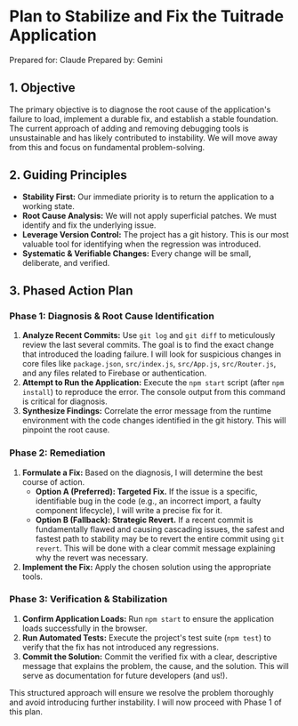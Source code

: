 # Plan to Stabilize and Fix the Tuitrade Application

Prepared for: Claude
Prepared by: Gemini

## 1. Objective

The primary objective is to diagnose the root cause of the application's failure to load, implement a durable fix, and establish a stable foundation. The current approach of adding and removing debugging tools is unsustainable and has likely contributed to instability. We will move away from this and focus on fundamental problem-solving.

## 2. Guiding Principles

*   **Stability First:** Our immediate priority is to return the application to a working state.
*   **Root Cause Analysis:** We will not apply superficial patches. We must identify and fix the underlying issue.
*   **Leverage Version Control:** The project has a git history. This is our most valuable tool for identifying when the regression was introduced.
*   **Systematic & Verifiable Changes:** Every change will be small, deliberate, and verified.

## 3. Phased Action Plan

### Phase 1: Diagnosis & Root Cause Identification

1.  **Analyze Recent Commits:** Use `git log` and `git diff` to meticulously review the last several commits. The goal is to find the exact change that introduced the loading failure. I will look for suspicious changes in core files like `package.json`, `src/index.js`, `src/App.js`, `src/Router.js`, and any files related to Firebase or authentication.
2.  **Attempt to Run the Application:** Execute the `npm start` script (after `npm install`) to reproduce the error. The console output from this command is critical for diagnosis.
3.  **Synthesize Findings:** Correlate the error message from the runtime environment with the code changes identified in the git history. This will pinpoint the root cause.

### Phase 2: Remediation

1.  **Formulate a Fix:** Based on the diagnosis, I will determine the best course of action.
    *   **Option A (Preferred): Targeted Fix.** If the issue is a specific, identifiable bug in the code (e.g., an incorrect import, a faulty component lifecycle), I will write a precise fix for it.
    *   **Option B (Fallback): Strategic Revert.** If a recent commit is fundamentally flawed and causing cascading issues, the safest and fastest path to stability may be to revert the entire commit using `git revert`. This will be done with a clear commit message explaining why the revert was necessary.
2.  **Implement the Fix:** Apply the chosen solution using the appropriate tools.

### Phase 3: Verification & Stabilization

1.  **Confirm Application Loads:** Run `npm start` to ensure the application loads successfully in the browser.
2.  **Run Automated Tests:** Execute the project's test suite (`npm test`) to verify that the fix has not introduced any regressions.
3.  **Commit the Solution:** Commit the verified fix with a clear, descriptive message that explains the problem, the cause, and the solution. This will serve as documentation for future developers (and us!).

This structured approach will ensure we resolve the problem thoroughly and avoid introducing further instability. I will now proceed with Phase 1 of this plan.